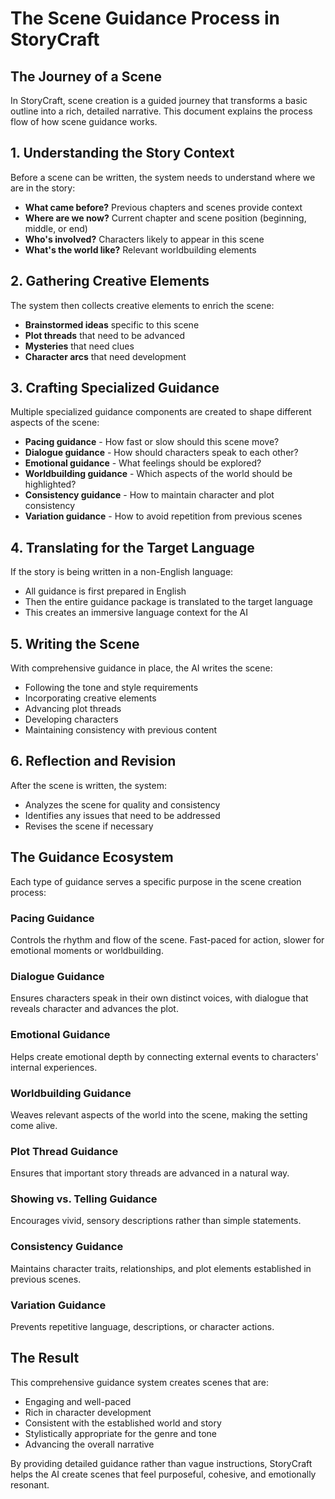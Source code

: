 # The Scene Guidance Process in StoryCraft

## The Journey of a Scene

In StoryCraft, scene creation is a guided journey that transforms a basic outline into a rich, detailed narrative. This document explains the process flow of how scene guidance works.

## 1. Understanding the Story Context

Before a scene can be written, the system needs to understand where we are in the story:

- **What came before?** Previous chapters and scenes provide context
- **Where are we now?** Current chapter and scene position (beginning, middle, or end)
- **Who's involved?** Characters likely to appear in this scene
- **What's the world like?** Relevant worldbuilding elements

## 2. Gathering Creative Elements

The system then collects creative elements to enrich the scene:

- **Brainstormed ideas** specific to this scene
- **Plot threads** that need to be advanced
- **Mysteries** that need clues
- **Character arcs** that need development

## 3. Crafting Specialized Guidance

Multiple specialized guidance components are created to shape different aspects of the scene:

- **Pacing guidance** - How fast or slow should this scene move?
- **Dialogue guidance** - How should characters speak to each other?
- **Emotional guidance** - What feelings should be explored?
- **Worldbuilding guidance** - Which aspects of the world should be highlighted?
- **Consistency guidance** - How to maintain character and plot consistency
- **Variation guidance** - How to avoid repetition from previous scenes

## 4. Translating for the Target Language

If the story is being written in a non-English language:

- All guidance is first prepared in English
- Then the entire guidance package is translated to the target language
- This creates an immersive language context for the AI

## 5. Writing the Scene

With comprehensive guidance in place, the AI writes the scene:

- Following the tone and style requirements
- Incorporating creative elements
- Advancing plot threads
- Developing characters
- Maintaining consistency with previous content

## 6. Reflection and Revision

After the scene is written, the system:

- Analyzes the scene for quality and consistency
- Identifies any issues that need to be addressed
- Revises the scene if necessary

## The Guidance Ecosystem

Each type of guidance serves a specific purpose in the scene creation process:

### Pacing Guidance
Controls the rhythm and flow of the scene. Fast-paced for action, slower for emotional moments or worldbuilding.

### Dialogue Guidance
Ensures characters speak in their own distinct voices, with dialogue that reveals character and advances the plot.

### Emotional Guidance
Helps create emotional depth by connecting external events to characters' internal experiences.

### Worldbuilding Guidance
Weaves relevant aspects of the world into the scene, making the setting come alive.

### Plot Thread Guidance
Ensures that important story threads are advanced in a natural way.

### Showing vs. Telling Guidance
Encourages vivid, sensory descriptions rather than simple statements.

### Consistency Guidance
Maintains character traits, relationships, and plot elements established in previous scenes.

### Variation Guidance
Prevents repetitive language, descriptions, or character actions.

## The Result

This comprehensive guidance system creates scenes that are:

- Engaging and well-paced
- Rich in character development
- Consistent with the established world and story
- Stylistically appropriate for the genre and tone
- Advancing the overall narrative

By providing detailed guidance rather than vague instructions, StoryCraft helps the AI create scenes that feel purposeful, cohesive, and emotionally resonant.